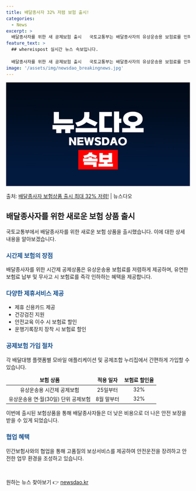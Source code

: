 ```yaml
---
title: 배달종사자 32% 저렴 보험 출시!
categories:
  - News
excerpt: >
  배달종사자를 위한 새 공제보험 출시   국토교통부는 배달종사자의 유상운송용 보험료를 인하하고 가입률을 높이기…
feature_text: >
  ## whereispost 실시간 뉴스 속보입니다.

  배달종사자를 위한 새 공제보험 출시   국토교통부는 배달종사자의 유상운송용 보험료를 인하하고 가입률을 높이기…
image: '/assets/img/newsdao_breakingnews.jpg'
---
```


![뉴스다오 속보](/assets/img/newsdao_breakingnews.jpg)

<p>출처: <a href="https://newsdao.kr/4414" rel="dofollow">배달종사자 보험상품 출시 최대 32% 저렴!</a> | 뉴스다오</p>

<h2 data-ke-size="size26">배달종사자를 위한 새로운 보험 상품 출시</h2>
<p data-ke-size="size16">국토교통부에서 배달종사자를 위한 새로운 보험 상품을 출시했습니다. 이에 대한 상세 내용을 알아보겠습니다.</p>

<h3><b><span style="color: #1a5490;">시간제 보험의 장점</span></b></h3>
<p data-ke-size="size16">배달종사자를 위한 시간제 공제상품은 유상운송용 보험료를 저렴하게 제공하며, 유연한 보험료 납부 및 무사고 시 보험료를 즉각 인하하는 혜택을 제공합니다.</p>

<h3><b><span style="color: #1a5490;">다양한 제휴서비스 제공</span></b></h3>
<ul>
<li>제휴 신용카드 제공</li>
<li>건강검진 지원</li>
<li>안전교육 이수 시 보험료 할인</li>
<li>운행기록장치 장착 시 보험료 할인</li>
</ul>

<h3><b><span style="color: #1a5490;">공제보험 가입 절차</span></b></h3>
<p data-ke-size="size16">각 배달대행 플랫폼별 모바일 애플리케이션 및 공제조합 누리집에서 간편하게 가입할 수 있습니다.</p>

<table>
<thead>
<tr>
<td style="text-align: center; height: 17px;"><b>보험 상품</b></td>
<td style="text-align: center; height: 17px;"><b>적용 일자</b></td>
<td style="text-align: center; height: 17px;"><b>보험료 할인율</b></td>
</tr>
</thead>
<tbody>
<tr>
<td style="text-align: center; height: 17px;">유상운송용 시간제 공제보험</td>
<td style="text-align: center; height: 17px;">25일부터</td>
<td style="text-align: center; height: 17px;">32%</td>
</tr>
<tr>
<td style="text-align: center; height: 17px;">유상운송용 연·월(30일) 단위 공제보험</td>
<td style="text-align: center; height: 17px;">8월 말부터</td>
<td style="text-align: center; height: 17px;">32%</td>
</tr>
</tbody>
</table>
<p data-ke-size="size16">이번에 출시된 보험상품을 통해 배달종사자들은 더 낮은 비용으로 더 나은 안전 보장을 받을 수 있게 되었습니다.</p>

<h3><b><span style="color: #1a5490;">협업 혜택</span></b></h3>
<p data-ke-size="size16">민간보험사와의 협업을 통해 고품질의 보상서비스를 제공하여 안전운전을 장려하고 안전한 업무 환경을 조성하고 있습니다.</p>
<p data-ke-size="size16">&nbsp;</p> 

원하는 뉴스 찾아보기 👉 <a href="https://newsdao.kr" rel="dofollow">newsdao.kr</a>


